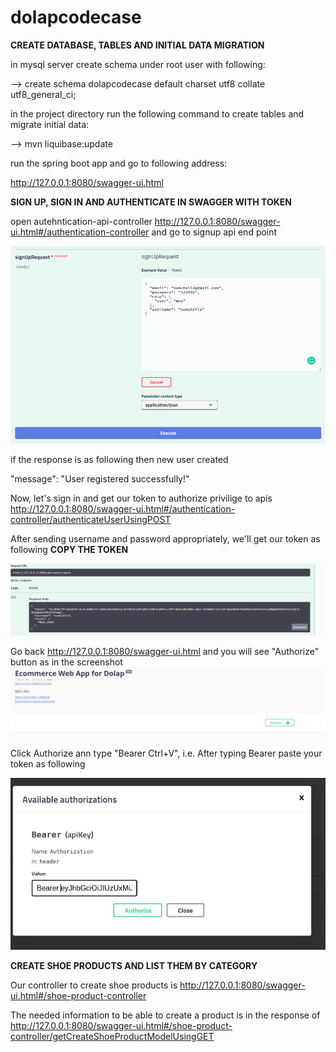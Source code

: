 # dolapcodecase

**CREATE DATABASE, TABLES AND INITIAL DATA MIGRATION**

in mysql server create schema under root user with following:

 --> create schema dolapcodecase default charset utf8 collate utf8_general_ci;

in the project directory run the following command to create tables and migrate initial data:

 --> mvn liquibase:update


run the spring boot app and go to following address:

http://127.0.0.1:8080/swagger-ui.html 








**SIGN UP, SIGN IN AND AUTHENTICATE IN SWAGGER WITH TOKEN**

open autehntication-api-controller http://127.0.0.1:8080/swagger-ui.html#/authentication-controller and go to signup api end point

![Alt text](src/main/resources/appscreenshots/signup.png?raw=true "Sign Up")



if the response is as following then new user created

  "message": "User registered successfully!"

Now, let's sign in and get our token to authorize privilige to apis http://127.0.0.1:8080/swagger-ui.html#/authentication-controller/authenticateUserUsingPOST

After sending username and password appropriately, we'll get our token as following 
**COPY THE TOKEN**


![Alt text](src/main/resources/appscreenshots/get_jwt_token.png?raw=true "Sign In")

Go back  http://127.0.0.1:8080/swagger-ui.html and you will see "Authorize" button as in the screenshot
![Alt text](src/main/resources/appscreenshots/authorize_button.png?raw=true "Authorize Button")

Click Authorize ann type "Bearer Ctrl+V", i.e. After typing Bearer paste your token as following

![Alt text](src/main/resources/appscreenshots/authorize.png?raw=true "Authorize Button")

**CREATE SHOE PRODUCTS AND LIST THEM BY CATEGORY**

Our controller to create shoe products is http://127.0.0.1:8080/swagger-ui.html#/shoe-product-controller 

The needed information to be able to create a product is in the response of http://127.0.0.1:8080/swagger-ui.html#/shoe-product-controller/getCreateShoeProductModelUsingGET 




